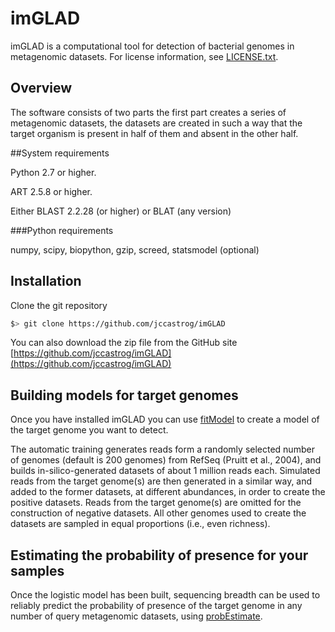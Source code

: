 # imGLAD

imGLAD is a computational tool for detection of bacterial genomes in metagenomic datasets. For license information, see
[LICENSE.txt](./LICENSE.txt).

## Overview

The software consists of two parts the first part creates a series of metagenomic datasets, the datasets are created in such a way that the target organism is present in half of them and absent in the other half.

##System requirements

Python 2.7 or higher.

ART 2.5.8 or higher.

Either BLAST 2.2.28 (or higher) or BLAT (any version)

###Python requirements

numpy, scipy, biopython, gzip, screed, statsmodel (optional)

## Installation

Clone the git repository

   ```bash
   $> git clone https://github.com/jccastrog/imGLAD
   ```

You can also download the zip file from the GitHub site [https://github.com/jccastrog/imGLAD](https://github.com/jccastrog/imGLAD)

## Building models for target genomes

Once you have installed imGLAD you can use [fitModel](./fitModel.py) to create a model of the target genome you want to detect.

The automatic training generates reads form a randomly selected number of genomes (default is 200 genomes) from RefSeq (Pruitt et al., 2004), and builds in-silico-generated datasets of about 1 million reads each. Simulated reads from the target genome(s) are then generated in a similar way, and added to the former datasets, at different abundances, in order to create the positive datasets. Reads from the target genome(s) are omitted for the construction of negative datasets. All other genomes used to create the datasets are sampled in equal proportions (i.e., even richness).

## Estimating the probability of presence for your samples

Once the logistic model has been built, sequencing breadth can be used to reliably predict the probability of presence of the target genome in any number of query metagenomic datasets, using [probEstimate](./probEstimate). 
